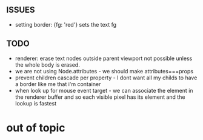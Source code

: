 
## ISSUES

 * setting border: {fg: 'red'} sets the text fg

## TODO

 * renderer: erase text nodes outside parent viewport not possible unless the whole body is erased.
 * we are not using Node.attributes - we should make attributes===props
 * prevent children cascade per property - I dont want all my childs to have a border like me that i'm container
 * when look up for mouse event target - we can associate the element in the renderer buffer and so each visible pixel has its element and the lookup is fastest


# out of topic
<!-- 

lotslots of items when locating clicked: https://github.com/mourner/rbush
word wrap : 
https://github.com/jonschlinkert/word-wrap
http://flickr.github.io/justified-layout/
 * https://dxr.mozilla.org/mozilla-beta/source/toolkit/modules



 notes
 Sequence: CSI = Ps ; Pn m
Mnemonic: SSM
Description: Set specific margin

 This sequence can be used to set any one of the 4 margins. Parameter
 Ps indicates which margin to set (Ps=0 for the top margin, Ps=1 for
 the bottom, Ps=2 for the left and Ps=3 for the right). Pn is the row
 or column to set the margin to. If after this control sequence has
 been processed, the top or bottom margins are not at the top of the
 screen, and the left and right margins are at the screen boundary,
 then the scrolling region is set to the size specified.  If either of
 the left or right margins are not at the screen boundary then the


 Sequence: CSI Pt ; Pb r
Mnemonic: DECSTBM
Description: Set top and bottom margins

                Pt is the number of the top line of the scrolling region;
                Pb is the number of the bottom line of the scrolling region 
                and must be greater than  Pt.
                (The default for Pt is line 1, the default for Pb is the end 
                 of the screen)

Source: <URL:http://www.cs.utk.edu/~shuford/terminal/vt100_reference_card.txt>
Status: DEC private; VT100
-------------------------------------------------------------------------------
Sequence: CSI Pn1 ; Pn2 ; Pn3 ; Pn4 r
Mnemonic: CSR
Description: Change Scrolling Region

Where 3 or more parameters are specified, the parameters are the top,
bottom, left and right margins respectively. If you omit the last
parameter, the extreme edge of the screen is assumed to be the right
margin.

If any of the parameters are out of bounds, they are clipped. If any
of the parameters would cause an overlap (i.e. the bottom margin is
higher than the top margin, or the right margin is less that the left
margin), then this command is ignored and no scrolling region or
window will be active. If all of the parameters are correct, then the
cursor is moved to the top left hand corner of the newly-created
region. The new region will now define the bounds of all scroll and
cursor motion operations. 

[ If only two parameters are specified, this behaves as DECSTBM ] -->
